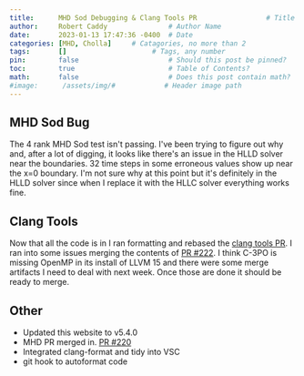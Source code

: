 ```yaml
---
title:      MHD Sod Debugging & Clang Tools PR                 # Title
author:     Robert Caddy               # Author Name
date:       2023-01-13 17:47:36 -0400  # Date
categories: [MHD, Cholla]     # Catagories, no more than 2
tags:       []                     # Tags, any number
pin:        false                      # Should this post be pinned?
toc:        true                       # Table of Contents?
math:       false                      # Does this post contain math?
#image:      /assets/img/#            # Header image path
---
```


## MHD Sod Bug

The 4 rank MHD Sod test isn't passing. I've been trying to figure out why and, after a lot of digging, it looks like there's an issue in the HLLD solver near the boundaries. 32 time steps in some erroneous values show up near the x=0 boundary. I'm not sure why at this point but it's definitely in the HLLD solver since when I replace it with the HLLC solver everything works fine.

## Clang Tools

Now that all the code is in I ran formatting and rebased the [clang tools PR](https://github.com/cholla-hydro/cholla/pull/211). I ran into some issues merging the contents of [PR #222](https://github.com/cholla-hydro/cholla/pull/222). I think C-3PO is missing OpenMP in its install of LLVM 15 and there were some merge artifacts I need to deal with next week. Once those are done it should be ready to merge.

## Other

- Updated this website to v5.4.0
- MHD PR merged in. [PR #220](https://github.com/cholla-hydro/cholla/pull/220)
- Integrated clang-format and tidy into VSC
- git hook to autoformat code

